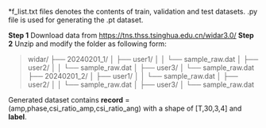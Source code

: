 
*f_list.txt files denotes the contents of train, validation and test datasets.
.py file is used for generating the .pt dataset.

**Step 1** Download data from https://tns.thss.tsinghua.edu.cn/widar3.0/
**Step 2** Unzip and modify the folder as following form:
> widar/
├── 20240201_1/
│   ├── user1/
│   │   └── sample_raw.dat
│   ├── user2/
│   │   └── sample_raw.dat
│   ├── user3/
│       └── sample_raw.dat
├── 20240201_2/
│   ├── user1/
│   │   └── sample_raw.dat
│   ├── user2/
│   │   └── sample_raw.dat
│   ├── user3/
│       └── sample_raw.dat

Generated dataset contains **record**  = (amp,phase,csi_ratio_amp,csi_ratio_ang) with a shape of  [T,30,3,4] and **label**.
